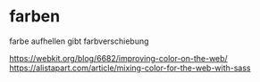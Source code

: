 # farben

farbe aufhellen gibt farbverschiebung


https://webkit.org/blog/6682/improving-color-on-the-web/
https://alistapart.com/article/mixing-color-for-the-web-with-sass
